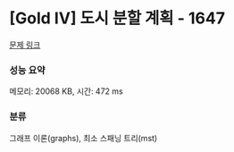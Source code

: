 # [Gold IV] 도시 분할 계획 - 1647 

[문제 링크](https://www.acmicpc.net/problem/1647) 

### 성능 요약

메모리: 20068 KB, 시간: 472 ms

### 분류

그래프 이론(graphs), 최소 스패닝 트리(mst)

